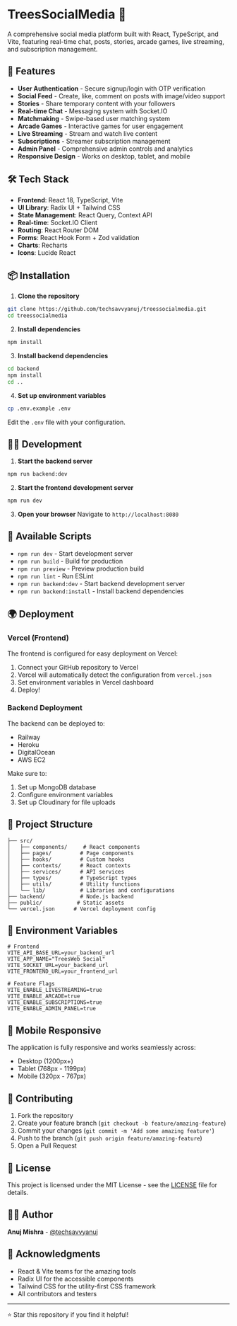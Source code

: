 # TreesSocialMedia 🌳

A comprehensive social media platform built with React, TypeScript, and Vite, featuring real-time chat, posts, stories, arcade games, live streaming, and subscription management.

## 🚀 Features

- **User Authentication** - Secure signup/login with OTP verification
- **Social Feed** - Create, like, comment on posts with image/video support
- **Stories** - Share temporary content with your followers
- **Real-time Chat** - Messaging system with Socket.IO
- **Matchmaking** - Swipe-based user matching system
- **Arcade Games** - Interactive games for user engagement
- **Live Streaming** - Stream and watch live content
- **Subscriptions** - Streamer subscription management
- **Admin Panel** - Comprehensive admin controls and analytics
- **Responsive Design** - Works on desktop, tablet, and mobile

## 🛠️ Tech Stack

- **Frontend**: React 18, TypeScript, Vite
- **UI Library**: Radix UI + Tailwind CSS
- **State Management**: React Query, Context API
- **Real-time**: Socket.IO Client
- **Routing**: React Router DOM
- **Forms**: React Hook Form + Zod validation
- **Charts**: Recharts
- **Icons**: Lucide React

## 📦 Installation

1. **Clone the repository**
```bash
git clone https://github.com/techsavvyanuj/treessocialmedia.git
cd treessocialmedia
```

2. **Install dependencies**
```bash
npm install
```

3. **Install backend dependencies**
```bash
cd backend
npm install
cd ..
```

4. **Set up environment variables**
```bash
cp .env.example .env
```
Edit the `.env` file with your configuration.

## 🏃‍♂️ Development

1. **Start the backend server**
```bash
npm run backend:dev
```

2. **Start the frontend development server**
```bash
npm run dev
```

3. **Open your browser**
Navigate to `http://localhost:8080`

## 🔧 Available Scripts

- `npm run dev` - Start development server
- `npm run build` - Build for production
- `npm run preview` - Preview production build
- `npm run lint` - Run ESLint
- `npm run backend:dev` - Start backend development server
- `npm run backend:install` - Install backend dependencies

## 🌍 Deployment

### Vercel (Frontend)
The frontend is configured for easy deployment on Vercel:

1. Connect your GitHub repository to Vercel
2. Vercel will automatically detect the configuration from `vercel.json`
3. Set environment variables in Vercel dashboard
4. Deploy!

### Backend Deployment
The backend can be deployed to:
- Railway
- Heroku
- DigitalOcean
- AWS EC2

Make sure to:
1. Set up MongoDB database
2. Configure environment variables
3. Set up Cloudinary for file uploads

## 📁 Project Structure

```
├── src/
│   ├── components/     # React components
│   ├── pages/         # Page components
│   ├── hooks/         # Custom hooks
│   ├── contexts/      # React contexts
│   ├── services/      # API services
│   ├── types/         # TypeScript types
│   ├── utils/         # Utility functions
│   └── lib/           # Libraries and configurations
├── backend/           # Node.js backend
├── public/           # Static assets
└── vercel.json      # Vercel deployment config
```

## 🔑 Environment Variables

```env
# Frontend
VITE_API_BASE_URL=your_backend_url
VITE_APP_NAME="TreesWeb Social"
VITE_SOCKET_URL=your_backend_url
VITE_FRONTEND_URL=your_frontend_url

# Feature Flags
VITE_ENABLE_LIVESTREAMING=true
VITE_ENABLE_ARCADE=true
VITE_ENABLE_SUBSCRIPTIONS=true
VITE_ENABLE_ADMIN_PANEL=true
```

## 📱 Mobile Responsive

The application is fully responsive and works seamlessly across:
- Desktop (1200px+)
- Tablet (768px - 1199px)
- Mobile (320px - 767px)

## 🤝 Contributing

1. Fork the repository
2. Create your feature branch (`git checkout -b feature/amazing-feature`)
3. Commit your changes (`git commit -m 'Add some amazing feature'`)
4. Push to the branch (`git push origin feature/amazing-feature`)
5. Open a Pull Request

## 📄 License

This project is licensed under the MIT License - see the [LICENSE](LICENSE) file for details.

## 👨‍💻 Author

**Anuj Mishra** - [@techsavvyanuj](https://github.com/techsavvyanuj)

## 🙏 Acknowledgments

- React & Vite teams for the amazing tools
- Radix UI for the accessible components
- Tailwind CSS for the utility-first CSS framework
- All contributors and testers

---

⭐ Star this repository if you find it helpful!
